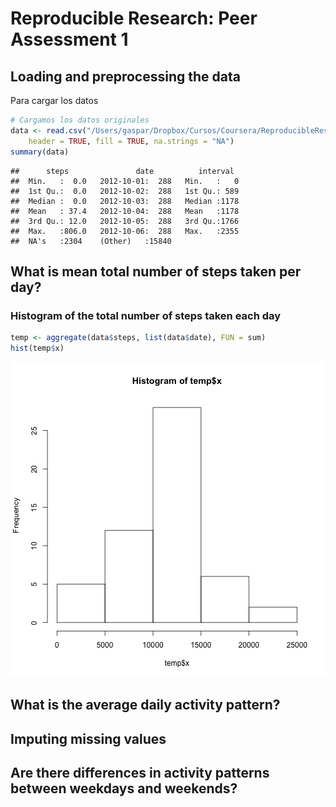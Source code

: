 # Reproducible Research: Peer Assessment 1

## Loading and preprocessing the data
Para cargar los datos

```r
# Cargamos los datos originales
data <- read.csv("/Users/gaspar/Dropbox/Cursos/Coursera/ReproducibleResearch/Assessment1/RepData_PeerAssessment1/activity.csv", 
    header = TRUE, fill = TRUE, na.strings = "NA")
summary(data)
```

```
##      steps               date          interval   
##  Min.   :  0.0   2012-10-01:  288   Min.   :   0  
##  1st Qu.:  0.0   2012-10-02:  288   1st Qu.: 589  
##  Median :  0.0   2012-10-03:  288   Median :1178  
##  Mean   : 37.4   2012-10-04:  288   Mean   :1178  
##  3rd Qu.: 12.0   2012-10-05:  288   3rd Qu.:1766  
##  Max.   :806.0   2012-10-06:  288   Max.   :2355  
##  NA's   :2304    (Other)   :15840
```

## What is mean total number of steps taken per day?
### Histogram of the total number of steps taken each day

```r
temp <- aggregate(data$steps, list(data$date), FUN = sum)
hist(temp$x)
```

![plot of chunk unnamed-chunk-1](figure/unnamed-chunk-1.png) 



## What is the average daily activity pattern?



## Imputing missing values



## Are there differences in activity patterns between weekdays and weekends?
